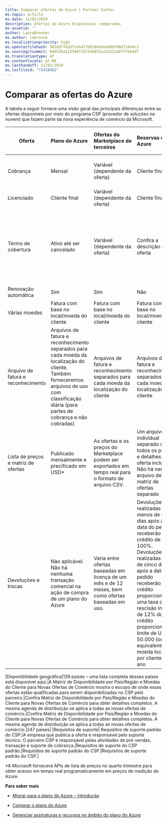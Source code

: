 ```yaml
---
title: Comparar ofertas do Azure | Partner Center
ms.topic: article
ms.date: 11/01/2019
description: Ofertas do Azure disponíveis comparadas
ms.assetid: ''
author: LauraBrenner
ms.author: labrenne
ms.localizationpriority: high
ms.openlocfilehash: 9816d7fd2df1eb477b610da3ee08b7988718e4c3
ms.sourcegitcommit: 646536a113584f1572de851e22a212a6f77e64d7
ms.translationtype: HT
ms.contentlocale: pt-BR
ms.lasthandoff: 11/01/2019
ms.locfileid: "73428462"
---
```

# <a name="compare-azure-offers"></a>Comparar as ofertas do Azure

A tabela a seguir fornece uma visão geral das principais diferenças entre as ofertas disponíveis por meio do programa CSP (provedor de soluções na nuvem) que fazem parte da nova experiência de comércio da Microsoft.


|**Oferta**| **Plano do Azure**|**Ofertas do Marketplace de terceiros**|**Reservas do Azure**|**Assinaturas de servidor vendidas por meio de CSP**|**Ofertas baseadas em estação**|
|-------------------|:------|:-----|:---------|:--------------|:---------|
|Cobrança|Mensal|Variável (dependente da oferta)|Cliente final|Antecipadamente por todo o período ou por um período de três anos|Mensal ou anual|
|Licenciado|Cliente final|Variável (dependente da oferta)|Cliente final| Cliente final|   Cliente final|
|Termo de cobertura|Ativo até ser cancelado|Variável (dependente da oferta)|Confira a descrição da oferta|Todas as reservas do Azure têm seu próprio período de cobertura exclusivo.    Todas as assinaturas de servidor terão seu próprio período de cobertura exclusivo.|   As licenças adicionais baseadas em estação se encaixarão no período de cobertura existente|
|Renovação automática|Sim|Sim|Não| Não|Sim|
|Várias moedas|Fatura com base no local/moeda do cliente|Fatura com base no local/moeda do cliente|Fatura com base no local/moeda do cliente|Fatura com base no local/moeda do cliente|Com base na moeda usada na localização do cliente| 
|Arquivo de fatura e reconhecimento|Arquivos de fatura e reconhecimento separados para cada moeda da localização do cliente.  Também forneceremos arquivos de uso com classificação diária (para partes de cobrança e não cobradas) |Arquivos de fatura e reconhecimento separados para cada moeda da localização do cliente|Arquivos de fatura e reconhecimento separados para cada moeda da localização do cliente|Arquivos de fatura e reconhecimento separados para cada moeda da localização do cliente|Todos os pedidos em um arquivo de fatura e reconhecimento|
|Lista de preços e matriz de ofertas|Publicado mensalmente e precificado em USD*|As ofertas e os preços do Marketplace podem ser exportados em tempo real para o formato de arquivo CSV.|Um arquivo individual separado com todos os preços e detalhes da oferta incluídos. Não há nenhum arquivo de matriz de ofertas separado||Um arquivo individual separado com todos os preços e detalhes da oferta incluídos. Não há nenhuma matriz de ofertas separada.| Arquivo único e separado com todos os preços e detalhes da oferta incluídos.|Matriz de ofertas e lista de preços separadas (dois arquivos).|
|Devoluções e trocas|Não aplicável. Não há nenhuma transação comercial na ação de compra de um plano do Azure|Varia entre ofertas baseadas em licença de um mês e de 12 meses, bem como ofertas baseadas em uso.|Devoluções realizadas menos de cinco dias após a data do pedido receberão um crédito de 100%. Devoluções realizadas mais de cinco dias após a data do pedido receberão um crédito proporcional e uma taxa de rescisão inicial de 12% do crédito proporcional; limite de US$ 50.000 (ou equivalente na moeda local) por cliente, por ano|Devoluções realizadas menos de 60 dias a partir da data do pedido receberão um crédito de 100% e as chaves de licença serão desativadas. Devoluções parciais não serão aceitas.|   As suspensões/cancelamentos com menos de 30 dias receberão um crédito de 100%; as suspensões/cancelamentos maiores que 30 dias receberão um crédito proporcional.|

|Disponibilidade geográfica|139 países – uma lista completa desses países está disponível aqui.|A Matriz de Disponibilidade por País/Região e Moedas do Cliente para Novas Ofertas de Comércio mostra o escopo de onde essas ofertas estão qualificadas para serem disponibilizadas no CSP pelo parceiro.|Confira Matriz de Disponibilidade por País/Região e Moedas do Cliente para Novas Ofertas de Comércio para obter detalhes completos. A mesma agenda de distribuição se aplica a todas as novas ofertas de comércio.|Confira Matriz de Disponibilidade por País/Região e Moedas do Cliente para Novas Ofertas de Comércio para obter detalhes completos.  A mesma agenda de distribuição se aplica a todas as novas ofertas de comércio.|247 países| |Requisitos de suporte| Requisitos de suporte padrão do CSP.|A empresa que publica a oferta é responsável pelo suporte técnico.  O parceiro CSP é responsável pelas atividades de pré-vendas, transação e suporte de cobrança.|Requisitos de suporte do CSP padrão.|Requisitos de suporte padrão do CSP.|Requisitos de suporte padrão do CSP.|

*A Microsoft fornecerá APIs de lista de preços no quarto trimestre para obter acesso em tempo real programaticamente em preços de medição do Azure.

**Para saber mais**

- [Migrar para o plano do Azure – introdução](azure-plan-get-started.md)

- [Comprar o plano do Azure](purchase-azure-plan.md)

- [Gerenciar assinaturas e recursos no âmbito do plano do Azure](azure-plan-manage.md)

